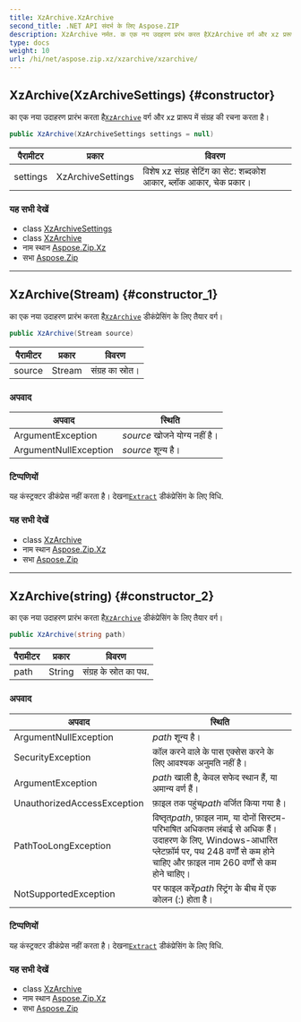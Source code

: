 ```yaml
---
title: XzArchive.XzArchive
second_title: .NET API संदर्भ के लिए Aspose.ZIP
description: XzArchive नर्मत. क एक नय उदहरण प्ररंभ करत हैXzArchive वर्ग और xz प्ररूप में संग्रह क रचन करत है
type: docs
weight: 10
url: /hi/net/aspose.zip.xz/xzarchive/xzarchive/
---
```

## XzArchive(XzArchiveSettings) {#constructor}

का एक नया उदाहरण प्रारंभ करता है[`XzArchive`](../) वर्ग और xz प्रारूप में संग्रह की रचना करता है।

```csharp
public XzArchive(XzArchiveSettings settings = null)
```

| पैरामीटर | प्रकार | विवरण |
| --- | --- | --- |
| settings | XzArchiveSettings | विशेष xz संग्रह सेटिंग का सेट: शब्दकोश आकार, ब्लॉक आकार, चेक प्रकार। |

### यह सभी देखें

* class [XzArchiveSettings](../../../aspose.zip.xz.settings/xzarchivesettings/)
* class [XzArchive](../)
* नाम स्थान [Aspose.Zip.Xz](../../xzarchive/)
* सभा [Aspose.Zip](../../../)

---

## XzArchive(Stream) {#constructor_1}

का एक नया उदाहरण प्रारंभ करता है[`XzArchive`](../) डीकंप्रेसिंग के लिए तैयार वर्ग।

```csharp
public XzArchive(Stream source)
```

| पैरामीटर | प्रकार | विवरण |
| --- | --- | --- |
| source | Stream | संग्रह का स्रोत। |

### अपवाद

| अपवाद | स्थिति |
| --- | --- |
| ArgumentException | *source* खोजने योग्य नहीं है। |
| ArgumentNullException | *source* शून्य है। |

### टिप्पणियों

यह कंस्ट्रक्टर डीकंप्रेस नहीं करता है। देखना[`Extract`](../extract/) डीकंप्रेसिंग के लिए विधि.

### यह सभी देखें

* class [XzArchive](../)
* नाम स्थान [Aspose.Zip.Xz](../../xzarchive/)
* सभा [Aspose.Zip](../../../)

---

## XzArchive(string) {#constructor_2}

का एक नया उदाहरण प्रारंभ करता है[`XzArchive`](../) डीकंप्रेसिंग के लिए तैयार वर्ग।

```csharp
public XzArchive(string path)
```

| पैरामीटर | प्रकार | विवरण |
| --- | --- | --- |
| path | String | संग्रह के स्रोत का पथ. |

### अपवाद

| अपवाद | स्थिति |
| --- | --- |
| ArgumentNullException | *path* शून्य है। |
| SecurityException | कॉल करने वाले के पास एक्सेस करने के लिए आवश्यक अनुमति नहीं है। |
| ArgumentException | *path* खाली है, केवल सफेद स्थान हैं, या अमान्य वर्ण हैं। |
| UnauthorizedAccessException | फ़ाइल तक पहुंच*path* वर्जित किया गया है। |
| PathTooLongException | विष्तृत*path*, फ़ाइल नाम, या दोनों सिस्टम-परिभाषित अधिकतम लंबाई से अधिक हैं। उदाहरण के लिए, Windows-आधारित प्लेटफ़ॉर्म पर, पथ 248 वर्णों से कम होने चाहिए और फ़ाइल नाम 260 वर्णों से कम होने चाहिए। |
| NotSupportedException | पर फाइल करें*path* स्ट्रिंग के बीच में एक कोलन (:) होता है। |

### टिप्पणियों

यह कंस्ट्रक्टर डीकंप्रेस नहीं करता है। देखना[`Extract`](../extract/) डीकंप्रेसिंग के लिए विधि.

### यह सभी देखें

* class [XzArchive](../)
* नाम स्थान [Aspose.Zip.Xz](../../xzarchive/)
* सभा [Aspose.Zip](../../../)


